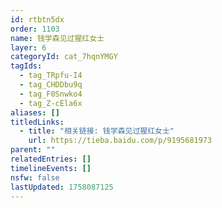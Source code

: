 ```yaml
---
id: rtbtn5dx
order: 1103
name: 钱学森见过猩红女士
layer: 6
categoryId: cat_7hqnYMGY
tagIds:
  - tag_TRpfu-I4
  - tag_CHDDbu9q
  - tag_F0Snwko4
  - tag_Z-cEla6x
aliases: []
titledLinks:
  - title: "相关链接: 钱学森见过猩红女士"
    url: https://tieba.baidu.com/p/9195681973
parent: ""
relatedEntries: []
timelineEvents: []
nsfw: false
lastUpdated: 1758087125
---
```



